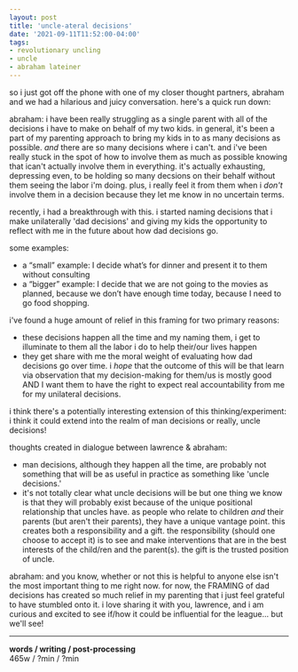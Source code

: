 ```yaml
---
layout: post
title: 'uncle-ateral decisions'
date: '2021-09-11T11:52:00-04:00'
tags:
- revolutionary uncling
- uncle
- abraham lateiner
--- 
```


<!-- {:target="_blank"} -->



so i just got off the phone with one of my closer thought partners, abraham and we had a hilarious and juicy conversation. here's a quick run down:

abraham: i have been really struggling as a single parent with all of the decisions i have to make on behalf of my two kids. in general, it's been a part of my parenting approach to bring my kids in to as many decisions as possible. *and* there are so many decisions where i can't. and i've been really stuck in the spot of how to involve them as much as possible knowing that ican't actually involve them in everything. it's actually exhausting, depressing even, to be holding so many decsions on their behalf without them seeing the labor i'm doing. plus, i really feel it from them when i *don't* involve them in a decision because they let me know in no uncertain terms. 

recently, i had a breakthrough with this. i started naming decisions that i make unilaterally 'dad decisions' and giving my kids the opportunity to reflect with me in the future about how dad decisions go. 

some examples: 

* a “small” example: I decide what’s for dinner and present it to them without consulting
* a “bigger” example: I decide that we are not going to the movies as planned, because we don’t have enough time today, because I need to go food shopping.

i've found a huge amount of relief in this framing for two primary reasons:

* these decisions happen all the time and my naming them, i get to illuminate to them all the labor i do to help their/our lives happen
* they get share with me the moral weight of evaluating how dad decisions go over time. i *hope* that the outcome of this will be that learn via observation that my decision-making for them/us is mostly good AND I want them to have the right to expect real accountability from me for my unilateral decisions.

i think there's a potentially interesting extension of this thinking/experiment: i think it could extend into the realm of man decisions or really, uncle decisions!

thoughts created in dialogue between lawrence & abraham: 

* man decisions, although they happen all the time, are probably not something that will be as useful in practice as something like 'uncle decisions.'
* it's not totally clear what uncle decisions will be but one thing we know is that they will probably exist because of the unique positional relationship that uncles have. as people who relate to children *and* their parents (but aren't their parents), they have a unique vantage point. this creates both a responsibility and a gift. the responsibility (should one choose to accept it) is to see and make interventions that are in the best interests of the child/ren and the parent(s). the gift is the trusted position of uncle. 

abraham: and you know, whether or not this is helpful to anyone else isn't the most important thing to me right now. for now, the FRAMING of dad decisions has created so much relief in my parenting that i just feel grateful to have stumbled onto it. i love sharing it with you, lawrence, and i am curious and excited to see if/how it could be influential for the league... but we'll see!


---


<!-- hyperlink bank -->


<!-- &#042; = asterisk -->
<!-- &#039; = single quote '-->

**words / writing / post-processing**  
465w / ?min / ?min